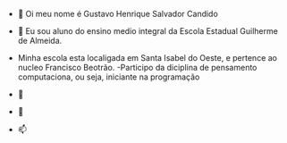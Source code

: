 - 👋 Oi meu nome é Gustavo Henrique Salvador Candido
- 👀 Eu sou aluno do ensino medio integral da Escola Estadual Guilherme de Almeida.
- Minha escola esta localigada em Santa Isabel do Oeste, e pertence ao nucleo Francisco Beotrão.
-Participo da diciplina de pensamento computaciona, ou seja, iniciante na programação

- 🌱 
- 💞️ 
- 📫
